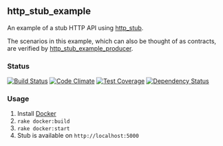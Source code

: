http_stub_example
-----------------

An example of a stub HTTP API using [http_stub](https://github.com/MYOB-Technology/http_stub).

The scenarios in this example, which can also be thought of as contracts, are verified by [http_stub_example_producer](https://github.com/MYOB-Technology/http_stub_example_producer). 

### Status
[![Build Status](https://travis-ci.org/MYOB-Technology/http_stub_example.png)](https://travis-ci.org/MYOB-Technology/http_stub_example)
[![Code Climate](https://codeclimate.com/github/MYOB-Technology/http_stub_example/badges/gpa.svg)](https://codeclimate.com/github/MYOB-Technology/http_stub_example)
[![Test Coverage](https://codeclimate.com/github/MYOB-Technology/http_stub_example/badges/coverage.svg)](https://codeclimate.com/github/MYOB-Technology/http_stub_example/coverage)
[![Dependency Status](https://gemnasium.com/MYOB-Technology/http_stub_example.png)](https://gemnasium.com/MYOB-Technology/http_stub_example)

### Usage
1. Install [Docker](https://www.docker.com/)
2. `rake docker:build`
3. `rake docker:start`
4. Stub is available on ```http://localhost:5000```
